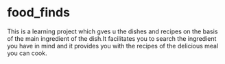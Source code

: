 # food_finds
This is a learning project which gves u the dishes and recipes on the basis of the main ingredient of the dish.It facilitates you to search the ingredient you have in mind and it provides you with the recipes of the delicious meal you can cook.
